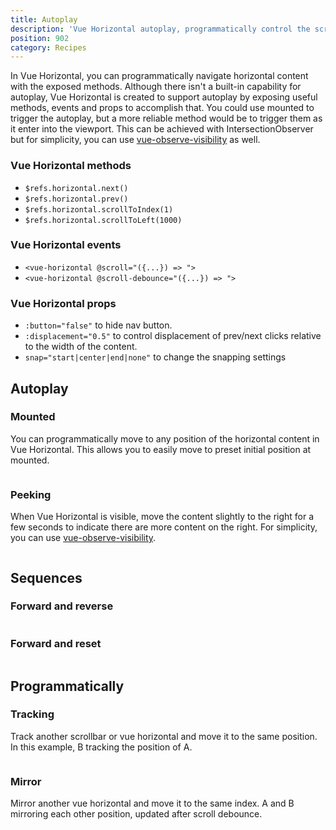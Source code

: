 ```yaml
---
title: Autoplay
description: 'Vue Horizontal autoplay, programmatically control the scroll position/index of content. '
position: 902
category: Recipes
---
```


In Vue Horizontal, you can programmatically navigate horizontal content with the exposed methods. 
Although there isn't a built-in capability for autoplay, Vue Horizontal is created to support autoplay by 
exposing useful methods, events and props to accomplish that. 
You could use mounted to trigger the autoplay, but a more reliable method would be to trigger them
as it enter into the viewport. This can be achieved with IntersectionObserver but for
simplicity, you can use [vue-observe-visibility](https://www.npmjs.com/package/vue-observe-visibility) as well.

### Vue Horizontal methods

* `$refs.horizontal.next()`
* `$refs.horizontal.prev()`
* `$refs.horizontal.scrollToIndex(1)`
* `$refs.horizontal.scrollToLeft(1000)`

### Vue Horizontal events

* `<vue-horizontal @scroll="({...}) => ">`
* `<vue-horizontal @scroll-debounce="({...}) => ">`

### Vue Horizontal props

* `:button="false"` to hide nav button. 
* `:displacement="0.5"` to control displacement of prev/next clicks relative to the width of the content.
* `snap="start|center|end|none"` to change the snapping settings

## Autoplay

### Mounted

You can programmatically move to any position of the horizontal content in Vue Horizontal.
This allows you to easily move to preset initial position at mounted.

```vue[Initial.vue] import=recipes/autoplay/recipes-autoplay-initial.vue
```

### Peeking

When Vue Horizontal is visible, move the content slightly to the right for a few seconds to indicate there are more 
content on the right.
For simplicity, you can use [vue-observe-visibility](https://www.npmjs.com/package/vue-observe-visibility).

```vue[Initial.vue] import=recipes/autoplay/recipes-autoplay-peeking.vue
```

## Sequences

### Forward and reverse

```vue[Initial.vue] import=recipes/autoplay/recipes-autoplay-forward-reverse.vue
```

### Forward and reset

```vue[Initial.vue] import=recipes/autoplay/recipes-autoplay-forward-reset.vue
```

## Programmatically

### Tracking

Track another scrollbar or vue horizontal and move it to the same position.
In this example, B tracking the position of A.

```vue[Initial.vue] import=recipes/autoplay/recipes-autoplay-tracking.vue
```

### Mirror

Mirror another vue horizontal and move it to the same index.
A and B mirroring each other position, updated after scroll debounce.

```vue[Initial.vue] import=recipes/autoplay/recipes-autoplay-mirror.vue
```
